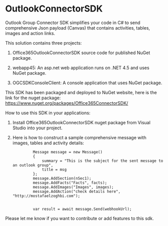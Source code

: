 # OutlookConnectorSDK
Outlook Group Connector SDK simplifies your code in C# to send comprehensive Json payload (Canvas) that contains activities, tables, images and action links.

This solution contains three projects:

1) Office365OutlookConnectorSDK source code for published NuGet package.

2) webapp45: An asp.net web application runs on .NET 4.5 and uses NuGet package.

3) OGCSDKConsoleClient: A console application that uses NuGet package.



This SDK has been packaged and deployed to NuGet website, here is the link for the nuget package: 
https://www.nuget.org/packages/Office365ConnectorSDK/

How to use this SDK in your applications:

1) Install Office365OutlookConnectorSDK nuget package from Visual Studio into your project.

2) Here is how to construct a sample comprehensive message with images, tables and activity details:


                Message message = new Message()
                {
                    summary = "This is the subject for the sent message to an outlook group",
                    title = msg
                };
                message.AddSection(nSec1);
                message.AddFacts("Facts", facts);
                message.AddImages("Images", images);
                message.AddAction("check details here", "http://mostafaelzoghbi.com");


                var result = await message.Send(webhookUrl);


Please let me know if you want to contribute or add features to this sdk.
